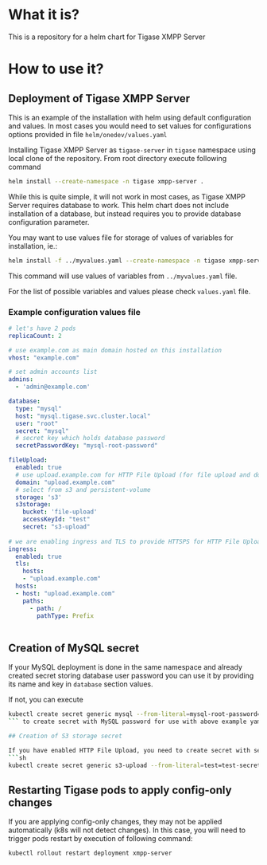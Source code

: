 # What it is?

This is a repository for a helm chart for Tigase XMPP Server

# How to use it?

## Deployment of Tigase XMPP Server

This is an example of the installation with helm using default configuration and values. 
In most cases you would need to set values for configurations options provided in file
`helm/onedev/values.yaml`

Installing Tigase XMPP Server as `tigase-server` in `tigase` namespace using local clone of the repository.
From root directory execute following command
```sh
helm install --create-namespace -n tigase xmpp-server .
```

While this is quite simple, it will not work in most cases, as Tigase XMPP Server requires database to work. 
This helm chart does not include installation of a database, but instead requires you to provide database configuration parameter.

You may want to use values file for storage of values of variables for installation, ie.:
```sh
helm install -f ../myvalues.yaml --create-namespace -n tigase xmpp-server .
```
This command will use values of variables from `../myvalues.yaml` file.

For the list of possible variables and values please check `values.yaml` file.

### Example configuration values file

```yaml
# let's have 2 pods
replicaCount: 2

# use example.com as main domain hosted on this installation
vhost: "example.com"

# set admin accounts list
admins:
  - 'admin@example.com'

database:
  type: "mysql"
  host: "mysql.tigase.svc.cluster.local"
  user: "root"
  secret: "mysql"
  # secret key which holds database password
  secretPasswordKey: "mysql-root-password"

fileUpload:
  enabled: true
  # use upload.example.com for HTTP File Upload (for file upload and download)
  domain: "upload.example.com"
  # select from s3 and persistent-volume
  storage: 's3'
  s3storage:
    bucket: 'file-upload'
    accessKeyId: "test"
    secret: "s3-upload"    
    
# we are enabling ingress and TLS to provide HTTSPS for HTTP File Upload
ingress:
  enabled: true
  tls:
    hosts:
    - "upload.example.com"
  hosts:
  - host: "upload.example.com"
    paths:
      - path: /
        pathType: Prefix
    
```

## Creation of MySQL secret

If your MySQL deployment is done in the same namespace and already created secret storing database user password you can use it by providing its name and key in `database` section values.

If not, you can execute 
```sh
kubectl create secret generic mysql --from-literal=mysql-root-password=834ysjr34w --namespace tigase
``` to create secret with MySQL password for use with above example yaml file.

## Creation of S3 storage secret

If you have enabled HTTP File Upload, you need to create secret with secret key for accessing S3 storage. You could do that by execution of a following command (you need to adjust values):
```sh
kubectl create secret generic s3-upload --from-literal=test=test-secret --namespace tigase
```

## Restarting Tigase pods to apply config-only changes

If you are applying config-only changes, they may not be applied automatically (k8s will not detect changes). In this case, you will need to trigger pods restart by execution of following command:
```sh
kubectl rollout restart deployment xmpp-server
```
